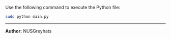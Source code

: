Use the following command to execute the Python file:

```bash
sudo python main.py
```
---
**Author:** NUSGreyhats